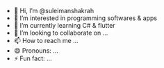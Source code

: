 - 👋 Hi, I’m @suleimanshakrah
- 👀 I’m interested in programming softwares & apps
- 🌱 I’m currently learning C# & flutter
- 💞️ I’m looking to collaborate on ...
- 📫 How to reach me ...
- 😄 Pronouns: ...
- ⚡ Fun fact: ...

<!---
suleimanshakrah/suleimanshakrah is a ✨ special ✨ repository because its `README.md` (this file) appears on your GitHub profile.
You can click the Preview link to take a look at your changes.
--->
